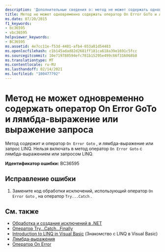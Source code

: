 ```yaml
---
description: 'Дополнительные сведения о: метод не может содержать одновременно оператор On Error GoTo и лямбда-выражение или выражения запроса'
title: Метод не может одновременно содержать оператор On Error GoTo и лямбда-выражение или выражение запроса
ms.date: 07/20/2015
f1_keywords:
- bc36595
- vbc36595
helpviewer_keywords:
- BC36595
ms.assetid: 4e7cc11e-f53d-4481-afb4-653a81d54483
ms.openlocfilehash: c1b145adad82d2681ff181ca618a39e1691c5fcc
ms.sourcegitcommit: 10e719780594efc781b15295e499c66f316068b8
ms.translationtype: MT
ms.contentlocale: ru-RU
ms.lasthandoff: 02/14/2021
ms.locfileid: "100477792"
---
```

# <a name="method-cannot-contain-both-an-on-error-goto-statement-and-a-lambda-or-query-expression"></a>Метод не может одновременно содержать оператор On Error GoTo и лямбда-выражение или выражение запроса

Метод содержит и оператор `On Error Goto` , и лямбда-выражение или запрос LINQ. Нельзя включать в метод оператор `On Error Goto` с лямбда-выражением или запросом LINQ.  
  
 **Идентификатор ошибки:** BC36595  
  
## <a name="to-correct-this-error"></a>Исправление ошибки  
  
1. Замените код обработки исключений, использующий оператор `On Error Goto` , на оператор `Try...Catch` .  
  
## <a name="see-also"></a>См. также

- [Обработка и создание исключений в .NET](../../standard/exceptions/index.md)
- [Оператор Try...Catch...Finally](../language-reference/statements/try-catch-finally-statement.md)
- [Introduction to LINQ in Visual Basic](../programming-guide/language-features/linq/introduction-to-linq.md) (Знакомство с LINQ в Visual Basic)
- [Лямбда-выражения](../programming-guide/language-features/procedures/lambda-expressions.md)
- [Оператор On Error](../language-reference/statements/on-error-statement.md)
